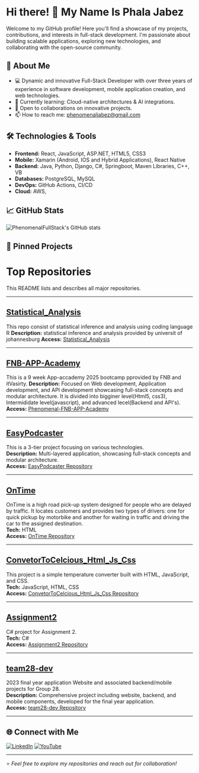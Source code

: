# Hi there! 👋 My Name Is Phala Jabez

Welcome to my GitHub profile! Here you'll find a showcase of my projects, contributions, and interests in full-stack development. I'm passionate about building scalable applications, exploring new technologies, and collaborating with the open-source community.

## 🚀 About Me
- 💻 Dynamic and innovative Full-Stack
      Developer with over three years of
      experience in software development, mobile
      application creation, and web technologies.
- 🌱 Currently learning: Cloud-native architectures & AI integrations.
- 🤝 Open to collaborations on innovative projects.
- 📫 How to reach me: phenomenaljabez@gmail.com

## 🛠️ Technologies & Tools
- **Frontend:** React, JavaScript, ASP.NET, HTML5, CSS3
- **Mobile:** Xamarin (Android, IOS and Hybrid Applications), React Native
- **Backend:** Java, Python, Django, C#, Springboot, Maven Libraries, C++, VB
- **Databases:** PostgreSQL, MySQL
- **DevOps:** GitHub Actions, CI/CD
- **Cloud:** AWS,

## 📈 GitHub Stats

![PhenomenalFullStack's GitHub stats](https://github-readme-stats.vercel.app/api?username=PhenomenalFullStack&show_icons=true&theme=default)

## 📂 Pinned Projects


# Top Repositories

This README lists and describes all major repositories.

---

## [Statistical_Analysis](https://github.com/PhenomenalFullStack/Statistical_Analysis)
This repo consist of statistical inference and analysis using coding language R
**Description:** statistical inference and analysis provided by universit of johannesburg 
**Access:** [Statistical_Analysis](https://github.com/PhenomenalFullStack/Statistical_Analysis)

---

## [FNB-APP-Academy](https://github.com/PhenomenalFullStack/Phenomenal-FNB-APP-Academy)
This is a 9 week App-accademy 2025 bootcamp pprovided by FNB and itVasirty.
**Description:** Focused on Web development, Application development, and API development showcasing full-stack concepts and modular architecture.
It is divided into bigginer level(Html5, css3), Intermididate level(javascript), and advanced lecel(Backend and API's). 
**Access:** [Phenomenal-FNB-APP-Academy](https://github.com/PhenomenalFullStack/Phenomenal-FNB-APP-Academy)

---

## [EasyPodcaster](https://github.com/PhenomenalFullStack/EasyPodcaster)
This is a 3-tier project focusing on various technologies.  
**Description:** Multi-layered application, showcasing full-stack concepts and modular architecture.  
**Access:** [EasyPodcaster Repository](https://github.com/PhenomenalFullStack/EasyPodcaster)

---

## [OnTime](https://github.com/PhenomenalFullStack/OnTime)
OnTime is a high road pick-up system designed for people who are delayed by traffic. It locates customers and provides two types of drivers: one for quick pickup by motorbike and another for waiting in traffic and driving the car to the assigned destination.  
**Tech:** HTML  
**Access:** [OnTime Repository](https://github.com/PhenomenalFullStack/OnTime)

---

## [ConvetorToCelcious_Html_Js_Css](https://github.com/PhenomenalFullStack/ConvetorToCelcious_Html_Js_Css)
This project is a simple temperature converter built with HTML, JavaScript, and CSS.  
**Tech:** JavaScript, HTML, CSS  
**Access:** [ConvetorToCelcious_Html_Js_Css Repository](https://github.com/PhenomenalFullStack/ConvetorToCelcious_Html_Js_Css)

---

## [Assignment2](https://github.com/PhenomenalFullStack/Assignment2)
C# project for Assignment 2.  
**Tech:** C#  
**Access:** [Assignment2 Repository](https://github.com/PhenomenalFullStack/Assignment2)

---

## [team28-dev](https://github.com/IFMTYP-2023/team28-dev)
2023 final year application Website and associated backend/mobile projects for Group 28.  
**Description:** Comprehensive project including website, backend, and mobile components, developed for the final year application.  
**Access:** [team28-dev Repository](https://github.com/IFMTYP-2023/team28-dev)

---
<!--
## 📝 Latest Blog Posts

<!-- To-Do-->
<!-- BLOG-POST-LIST:START -->
<!-- Replace with your blog feed or recent posts 
- [How to Build a REST API with Node.js](#)
- [Getting Started with React Hooks](#)
 BLOG-POST-LIST:END -->

## 🌐 Connect with Me

[![LinkedIn](https://img.shields.io/badge/-LinkedIn-0077B5?style=flat-square&logo=linkedin&logoColor=white)](http://www.linkedin.com/in/jabez-phala-7a1055235)
[![YouTube](https://img.shields.io/badge/-Twitter-1DA1F2?style=flat-square&logo=twitter&logoColor=white)](https://youtu.be/FYMoQWX7wGU?feature=shared)

---

⭐️ _Feel free to explore my repositories and reach out for collaboration!_
